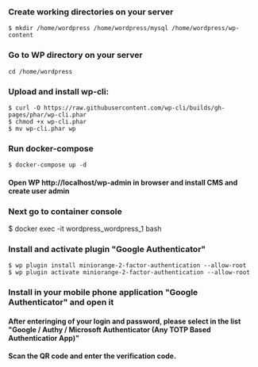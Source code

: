 ### Create working directories on your server
```shell script
$ mkdir /home/wordpress /home/wordpress/mysql /home/wordpress/wp-content
```
### Go to WP directory on your server
```shell script
cd /home/wordpress
```
### Upload and install wp-cli:
```shell script
$ curl -O https://raw.githubusercontent.com/wp-cli/builds/gh-pages/phar/wp-cli.phar
$ chmod +x wp-cli.phar
$ mv wp-cli.phar wp
```

### Run docker-compose
```shell script
$ docker-compose up -d
```
#### Open WP http://localhost/wp-admin in browser and install CMS and create user admin

### Next go to container console

$ docker exec -it wordpress_wordpress_1 bash

### Install and activate plugin "Google Authenticator"
```shell script
$ wp plugin install miniorange-2-factor-authentication --allow-root
$ wp plugin activate miniorange-2-factor-authentication --allow-root
```
### Install in your mobile phone application "Google Authenticator" and open it

#### After enteringing of your login and password, please select in the list "Google / Authy / Microsoft Authenticator (Any TOTP Based Authenticatior App)"
#### Scan the QR code and enter the verification code.
